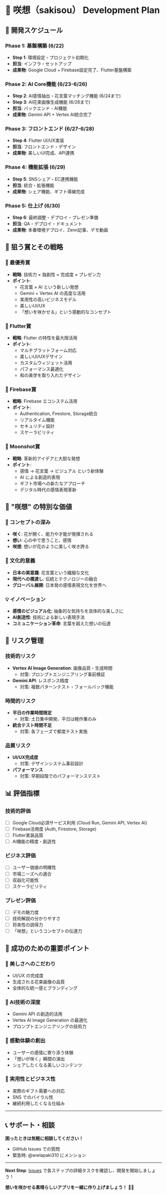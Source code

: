 # 🌸 咲想（sakisou） Development Plan

## 📅 開発スケジュール

### Phase 1: 基盤構築 (6/22)
- **Step 1**: 環境設定・プロジェクト初期化
- **担当**: インフラ・セットアップ
- **成果物**: Google Cloud + Firebase設定完了、Flutter基盤構築

### Phase 2: AI Core機能 (6/23-6/26)
- **Step 2**: AI感情抽出・花言葉マッチング機能 (6/24まで)
- **Step 3**: AI花束画像生成機能 (6/26まで)
- **担当**: バックエンド・AI機能
- **成果物**: Gemini API + Vertex AI統合完了

### Phase 3: フロントエンド (6/27-6/28)
- **Step 4**: Flutter UI/UX実装
- **担当**: フロントエンド・デザイン
- **成果物**: 美しいUI完成、API連携

### Phase 4: 機能拡張 (6/29)
- **Step 5**: SNSシェア・EC連携機能
- **担当**: 統合・拡張機能
- **成果物**: シェア機能、ギフト導線完成

### Phase 5: 仕上げ (6/30)
- **Step 6**: 最終調整・デプロイ・プレゼン準備
- **担当**: QA・デプロイ・ドキュメント
- **成果物**: 本番環境デプロイ、Zenn記事、デモ動画

## 🎯 狙う賞とその戦略

### 🥇 最優秀賞
- **戦略**: 技術力 × 独創性 × 完成度 × プレゼン力
- **ポイント**: 
  - 花言葉 × AI という新しい発想
  - Gemini + Vertex AI の高度な活用
  - 実用性の高いビジネスモデル
  - 美しいUI/UX
  - 「想いを咲かせる」という感動的なコンセプト

### 🏅 Flutter賞
- **戦略**: Flutter の特性を最大限活用
- **ポイント**:
  - マルチプラットフォーム対応
  - 美しいUI/UXデザイン
  - カスタムウィジェット活用
  - パフォーマンス最適化
  - 和の美学を取り入れたデザイン

### 🏅 Firebase賞
- **戦略**: Firebase エコシステム活用
- **ポイント**:
  - Authentication, Firestore, Storage統合
  - リアルタイム機能
  - セキュリティ設計
  - スケーラビリティ

### 🏅 Moonshot賞
- **戦略**: 革新的アイデアと大胆な発想
- **ポイント**:
  - 感情 → 花言葉 → ビジュアル という新体験
  - AI による創造的表現
  - ギフト市場への新たなアプローチ
  - デジタル時代の感情表現革新

## 🌸 "咲想" の特別な価値

### 💫 コンセプトの深み
- **咲く**: 花が開く、能力や才能が発揮される
- **想い**: 心の中で思うこと、感情
- **咲想**: 想いが花のように美しく咲き誇る

### 🎌 文化的意義
- **日本の美意識**: 花言葉という繊細な文化
- **現代への橋渡し**: 伝統とテクノロジーの融合
- **グローバル展開**: 日本発の感情表現文化を世界へ

### 💡 イノベーション
- **感情のビジュアル化**: 抽象的な気持ちを具体的な美しさに
- **AI創造性**: 技術による新しい表現手法
- **コミュニケーション革命**: 言葉を超えた想いの伝達

## 🚨 リスク管理

### 技術的リスク
- **Vertex AI Image Generation**: 画像品質・生成時間
  - 対策: プロンプトエンジニアリング事前検証
- **Gemini API**: レスポンス精度
  - 対策: 複数パターンテスト・フォールバック機能

### 時間的リスク
- **平日の作業時間限定**
  - 対策: 土日集中開発、平日は軽作業のみ
- **統合テスト時間不足**
  - 対策: 各フェーズで都度テスト実施

### 品質リスク
- **UI/UX完成度**
  - 対策: デザインシステム事前設計
- **パフォーマンス**
  - 対策: 早期段階でのパフォーマンステスト

## 📊 評価指標

### 技術的評価
- [ ] Google Cloud必須サービス利用 (Cloud Run, Gemini API, Vertex AI)
- [ ] Firebase活用度 (Auth, Firestore, Storage)
- [ ] Flutter実装品質
- [ ] AI機能の精度・創造性

### ビジネス評価
- [ ] ユーザー価値の明確性
- [ ] 市場ニーズへの適合
- [ ] 収益化可能性
- [ ] スケーラビリティ

### プレゼン評価
- [ ] デモの魅力度
- [ ] 技術解説の分かりやすさ
- [ ] 将来性の説得力
- [ ] 「咲想」というコンセプトの伝達力

## 🌟 成功のための重要ポイント

### 🎨 美しさへのこだわり
- UI/UX の完成度
- 生成される花束画像の品質
- 全体的な統一感とブランディング

### 🤖 AI技術の深度
- Gemini API の創造的活用
- Vertex AI Image Generation の最適化
- プロンプトエンジニアリングの技術力

### 💝 感動体験の創出
- ユーザーの感情に寄り添う体験
- 「想いが咲く」瞬間の演出
- シェアしたくなる美しいコンテンツ

### 🚀 実用性とビジネス性
- 実際のギフト需要への対応
- SNS でのバイラル性
- 継続利用したくなる仕組み

---

## 📞 サポート・相談

**困ったときは気軽に相談してください！**
- GitHub Issues での質問
- 緊急時: @wwlapaki310 にメンション

---

**Next Step**: [Issues](../issues) で各ステップの詳細タスクを確認し、開発を開始しましょう！

**想いを咲かせる素晴らしいアプリを一緒に作り上げましょう！** 🌸✨